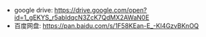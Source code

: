 * google drive: https://drive.google.com/open?id=1_gEKYS_r5abldqcN3ZcK7QdMX2AWaN0E
* 百度网盘: https://pan.baidu.com/s/1F58KEan-E_-KI4GzvBKnOQ